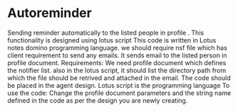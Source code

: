 # Autoreminder
Sending reminder automatically to the listed people in profile . This functionality is designed using lotus script
This code is written in Lotus notes domino programming language. we should require nsf file which has client requirement to send any emails.
It sends email to the listed person in profile document. 
 Requirements: We need profile document which defines the notifier list. also in the lotus script, it should list the directory path from which the file should be retrived and attached in the email. 
The code should be placed in the agent design. Lotus script is the programming language To use the code: Change the profile document parameters and the string name defined in the code as per the design you are newly creating. 
